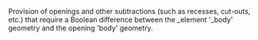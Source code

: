Provision of openings and other subtractions (such as recesses, cut-outs, etc.) that require a Boolean difference between the _element &#39;_body&#39; geometry and the opening &#39;body&#39; geometry.